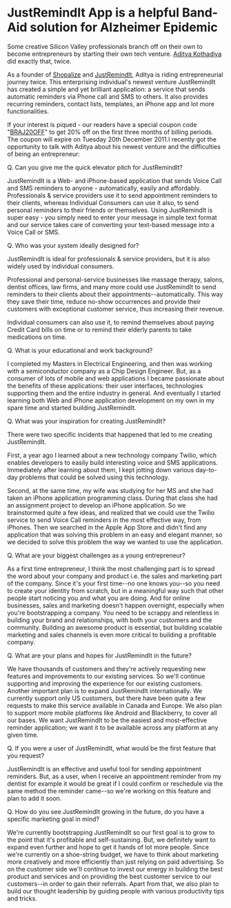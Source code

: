 # JustRemindIt App is a helpful Band-Aid solution for Alzheimer Epidemic

Some creative Silicon Valley professionals branch off on their own to become entrepreneurs by starting their own tech venture. <a href="http://adityakothadiya.com/">Aditya Kothadiya</a> did exactly that, twice. 

As a founder of <a href="http://shopalize.com/">Shopalize</a> and <a href="http://justremindit.com/">JustRemindIt</a>, Aditya is riding entrepreneurial journey twice. This enterprising individual's newest venture JustRemindIt has created a simple and yet brilliant application: a service that sends automatic reminders via Phone call and SMS to others. It also provides recurring reminders, contact lists, templates, an iPhone app and lot more functionalities.

If your interest is piqued - our readers have a special coupon code "<a href="https://justremindit.com/content/pricing">BRAJ20OFF</a>" to get 20% off on the first three months of billing periods. The coupon will expire on Tuesday 20th December 2011.I recently got the opportunity to talk with Aditya about his newest venture and the difficulties of being an entrepreneur:

Q. Can you give me the quick elevator pitch for JustRemindIt?

JustRemindIt is a Web- and iPhone-based application that sends Voice Call and SMS reminders to anyone - automatically, easily and affordably. Professionals & service providers use it to send appointment reminders to their clients, whereas Individual Consumers can use it also, to send personal reminders to their friends or themselves. Using JustRemindIt is super easy - you simply need to enter your message in simple text format and our service takes care of converting your text-based message into a Voice Call or SMS.

Q. Who was your system ideally designed for?

JustRemindIt is ideal for professionals & service providers, but it is also widely used by individual consumers.

Professional and personal-service businesses like massage therapy, salons, dentist offices, law firms, and many more could use JustRemindIt to send reminders to their clients about their appointments--automatically. This way they save their time, reduce no-show occurrences and provide their customers with exceptional customer service, thus increasing their revenue.

Individual consumers can also use it, to remind themselves about paying Credit Card bills on time or to remind their elderly parents to take medications on time.

Q. What is your educational and work background?

I completed my Masters in Electrical Engineering, and then was working with a semiconductor company as a Chip Design Engineer. But, as a consumer of lots of mobile and web applications I became passionate about the benefits of these applications: their user interfaces, technologies supporting them and the entire industry in general. And eventually I started learning both Web and iPhone application development on my own in my spare time and started building JustRemindIt.

Q. What was your inspiration for creating JustRemindIt?

There were two specific incidents that happened that led to me creating JustRemindIt. 

First, a year ago I learned about a new technology company Twilio, which enables developers to easily build interesting voice and SMS applications. Immediately after learning about them, I kept jotting down various day-to-day problems that could be solved using this technology.

Second, at the same time, my wife was studying for her MS and she had taken an iPhone application programming class. During that class she had an assignment project to develop an iPhone application. So we brainstormed quite a few ideas, and realized that we could use the Twilio service to send Voice Call reminders in the most effective way, from iPhones. Then we searched in the Apple App Store and didn't find any application that was solving this problem in an easy and elegant manner, so we decided to solve this problem the way we wanted to use the application.

Q. What are your biggest challenges as a young entrepreneur?

As a first time entrepreneur, I think the most challenging part is to spread the word about your company and product i.e. the sales and marketing part of the company. Since it's your first time--no one knows you--so you need to create your identity from scratch, but in a meaningful way such that other people start noticing you and what you are doing. And for online businesses, sales and marketing doesn't happen overnight, especially when you're bootstrapping a company. You need to be scrappy and relentless in building your brand and relationships, with both your customers and the community. Building an awesome product is essential, but building scalable marketing and sales channels is even more critical to building a profitable company.

Q. What are your plans and hopes for JustRemindIt in the future?

We have thousands of customers and they're actively requesting new features and improvements to our existing services. So we'll continue supporting and improving the experience for our existing customers. Another important plan is to expand JustRemindIt internationally. We currently support only US customers, but there have been quite a few requests to make this service available in Canada and Europe. We also plan to support more mobile platforms like Android and Blackberry, to cover all our bases. We want JustRemindIt to be the easiest and most-effective reminder application; we want it to be available across any platform at any given time.

Q. If you were a user of JustRemindIt, what would be the first feature that you request?

JustRemindIt is an effective and useful tool for sending appointment reminders. But, as a user, when I receive an appointment reminder from my dentist for example it would be great if I could confirm or reschedule via the same method the reminder came--so we're working on this feature and plan to add it soon.

Q. How do you see JustRemindIt growing in the future, do you have a specific marketing goal in mind?

We're currently bootstrapping JustRemindIt so our first goal is to grow to the point that it's profitable and self-sustaining. But, we definitely want to expand even further and hope to get it hands of lot more people. Since we're currently on a shoe-string budget, we have to think about marketing more creatively and more efficiently than just relying on paid advertising. So on the customer side we'll continue to invest our energy in building the best product and services and on providing the best customer service to our customers--in order to gain their referrals. Apart from that, we also plan to build our thought leadership by guiding people with various productivity tips and tricks.
